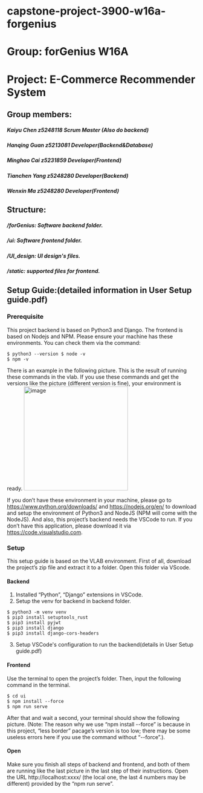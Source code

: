 # capstone-project-3900-w16a-forgenius

# Group: forGenius W16A
# Project: E-Commerce Recommender System

## Group members:


##### Kaiyu Chen 	  z5248118  Scrum Master (Also do backend)
##### Hanqing Guan  z5213081  Developer(Backend&Database)
##### Minghao Cai   z5231859  Developer(Frontend)
##### Tianchen Yang z5248280 	Developer(Backend)
##### Wenxin Ma     z5248280 	Developer(Frontend)

## Structure:
##### /forGenius: Software backend folder.
##### /ui: Software frontend folder.
##### /UI_design: UI design's files.
##### /static: supported files for frontend.

## Setup Guide:(detailed information in User Setup guide.pdf) 
### Prerequisite

This project backend is based on Python3 and Django. The frontend is based on Nodejs and NPM. Please ensure your machine has these environments. You can check them via the command:
```
$ python3 --version $ node -v
$ npm -v
```

There is an example in the following picture. This is the result of running these commands in the vlab. If you use these commands and get the versions like the picture (different version is fine), your environment is ready.
<img width="275" alt="image" src="https://user-images.githubusercontent.com/50103174/141690887-d4d33fd7-f90b-4331-8e29-23ee79e8a166.png">

If you don’t have these environment in your machine, please go to https://www.python.org/downloads/ and https://nodejs.org/en/ to download and setup the environment of Python3 and NodeJS (NPM will come with the NodeJS).
And also, this project’s backend needs the VSCode to run. If you don’t have this application, please download it via https://code.visualstudio.com.

### Setup
This setup guide is based on the VLAB environment.
First of all, download the project’s zip file and extract it to a folder. Open this folder via VScode.

#### Backend
1. Installed “Python”, “Django” extensions in VSCode.
2. Setup the venv for backend in backend folder.
```
$ python3 -m venv venv
$ pip3 install setuptools_rust
$ pip3 install pyjwt
$ pip3 install django
$ pip3 install django-cors-headers
```
3. Setup VSCode's configuration to run the backend(details in User Setup guide.pdf)


#### Frontend

Use the terminal to open the project’s folder.
Then, input the following command in the terminal.
```
$ cd ui
$ npm install --force
$ npm run serve
```
After that and wait a second, your terminal should show the following picture.
(Note: The reason why we use “npm install --force” is because in this project,  “less border” pacage’s version is too low; there may be some useless errors here if you use the command  without “--force”.).

#### Open
Make sure you finish all steps of backend and frontend, and both of them are running like the last picture in the last step of their instructions.
Open the URL http://localhost:xxxx/ (the local one, the last 4 numbers may be different)  provided by the “npm run serve”. 
